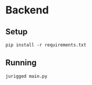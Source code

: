 # Backend

## Setup

```shell
pip install -r requirements.txt
```

## Running

```shell
jurigged main.py
```
